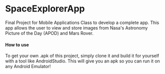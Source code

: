 # SpaceExplorerApp
Final Project for Mobile Applications Class to develop a complete app. This app allows the user to view and store images from Nasa's Astronomy Picture of the Day (APOD) and Mars Rover.

#### How to use

To get your own .apk of this project, simply clone it and build it for yourself with a tool like AndroidStudio. 
This will give you an apk so you can run it on any Android Emulator!